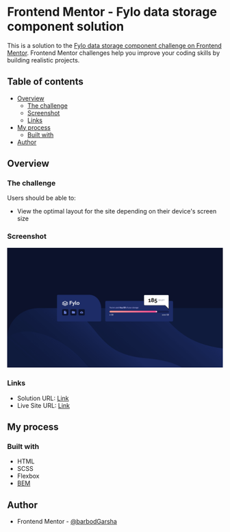 # Frontend Mentor - Fylo data storage component solution

This is a solution to the [Fylo data storage component challenge on Frontend Mentor](https://www.frontendmentor.io/challenges/fylo-data-storage-component-1dZPRbV5n). Frontend Mentor challenges help you improve your coding skills by building realistic projects. 

## Table of contents

- [Overview](#overview)
  - [The challenge](#the-challenge)
  - [Screenshot](#screenshot)
  - [Links](#links)
- [My process](#my-process)
  - [Built with](#built-with)
- [Author](#author)

## Overview

### The challenge

Users should be able to:

- View the optimal layout for the site depending on their device's screen size

### Screenshot

![](./screenshots/Screenshot.png)

### Links

- Solution URL: [Link](https://github.com/barbodGarsha/fylo-data-storage-component-master)
- Live Site URL: [Link](https://barbodgarsha.github.io/fylo-data-storage-component-master/)

## My process

### Built with

- HTML
- SCSS
- Flexbox
- [BEM](https://getbem.com)

## Author

- Frontend Mentor - [@barbodGarsha](https://www.frontendmentor.io/profile/barbodGarsha)
